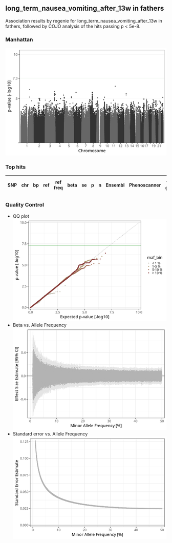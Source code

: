 ## long_term_nausea_vomiting_after_13w in fathers
Association results by regenie for long_term_nausea_vomiting_after_13w in fathers, followed by COJO analysis of the hits passing p < 5e-8.
### Manhattan
![](figures/pop_fathers_pheno_long_term_nausea_vomiting_after_13w_mh.png)
### Top hits
| SNP | chr | bp | ref | ref freq | beta | se | p | n | Ensembl | Phenoscanner | freq geno | b joint | b joint se | p joint | ld r |
| --- | --- | -- | --- | -------- | ---- | -- | - | - | ------- | ------------ | --------- | ------- | ---------- | ------- | ---- |
### Quality Control
- QQ plot
![](figures/pop_fathers_pheno_long_term_nausea_vomiting_after_13w_qq.png)
- Beta vs. Allele Frequency
![](figures/pop_fathers_pheno_long_term_nausea_vomiting_after_13w_beta_af.png)
- Standard error vs. Allele Frequency
![](figures/pop_fathers_pheno_long_term_nausea_vomiting_after_13w_se_af.png)
